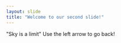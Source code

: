 ```yaml
---
layout: slide
title: "Welcome to our second slide!"
---
```

"Sky is a limit"
Use the left arrow to go back!
